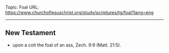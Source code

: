Topic: Foal
URL: https://www.churchofjesuschrist.org/study/scriptures/tg/foal?lang=eng

---

## New Testament

- upon a colt the foal of an ass, Zech. 9:9 (Matt. 21:5).

